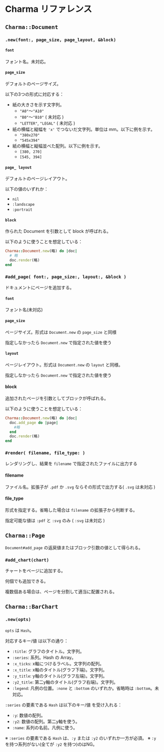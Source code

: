 # Charma リファレンス

## `Charma::Document`

### `.new(font:, page_size, page_layout, &block)`

#### `font`
フォント名。未対応。
#### `page_size`
デフォルトのページサイズ。

以下の3つの形式に対応する：
* 紙の大きさを示す文字列。
  * `"A0"`〜`"A10"`
  * `"B0"`〜`"B10"` ( 未対応 )
  * `"LETTER"`, `"LEGAL"` ( 未対応 )
* 紙の横幅と縦幅を `'x'` でつないだ文字列。単位は mm。以下に例を示す。
  * `"380x270"`
  * `"545x394"`
* 紙の横幅と縦幅並べた配列。以下に例を示す。
  * `[380, 270]`
  * `[545, 394]`

#### `page_ layout`
デフォルトのページレイアウト。

以下の値のいずれか：

* `nil`
* `:landscape`
* `:portrait`

#### `block`

作られた Document を引数として block が呼ばれる。

以下のように使うことを想定している：

```ruby
Charma::Document.new(略) do |doc|
  # 略
  doc.render(略)
end
```

### `#add_page( font:, page_size:, layout:, &block )`

ドキュメントにページを追加する。

#### `font`
フォント名(未対応)

#### `page_size`
ページサイズ。形式は `Document.new` の `page_size` と同様

指定しなかったら `Document.new` で指定された値を使う

#### `layout`
ページレイアウト。形式は `Document.new` の `layout` と同様。

指定しなかったら `Document.new` で指定された値を使う

#### block

追加されたページを引数としてブロックが呼ばれる。

以下のように使うことを想定している：

```ruby
Charma::Document.new(略) do |doc|
  doc.add_page do |page|
    #略
  end
  doc.render(略)
end
```


### `#render( filename, file_type: )`

レンダリングし、結果を `filename` で指定されたファイルに出力する

#### filename

ファイル名。拡張子が `.pdf` か `.svg` ならその形式で出力する( `.svg` は未対応 )

#### file_type

形式を指定する。省略した場合は `filename` の拡張子から判断する。

指定可能な値は `:pdf` と `:svg` のみ ( `:svg` は未対応 )

## `Charma::Page`

`Document#add_page` の返戻値またはブロック引数の値として得られる。


### `#add_chart(chart)`

チャートをページに追加する。

何個でも追加できる。

複数個ある場合は、ページを分割して適当に配置される。

## `Charma::BarChart`

### `.new(opts)`

`opts` は `Hash`。

対応するキー/値 は以下の通り：

* `:title`: グラフのタイトル。文字列。
* `:series`: 系列。Hash の Array。
* `:x_ticks`: x軸につけるラベル。文字列の配列。
* `:x_title`: x軸のタイトル(グラフ下端)。文字列。
* `:y_title`: y軸のタイトル(グラフ左端)。文字列。
* `:y2_title`: 第二y軸のタイトル(グラフ右端)。文字列。
* `:legend`: 凡例の位置。`:none` と `:bottom` のいずれか。省略時は `:bottom`。未対応。

`:series` の要素である `Hash` は以下のキー/値 を受け入れる：

* `:y`: 数値の配列。
* `:y2`: 数値の配列。第二y軸を使う。
* `:name`: 系列の名前。凡例に使う。

※ `:series` の要素である `Hash` は、`:y` または `:y2` のいずれか一方が必須。
※ `:y` を持つ系列がない(全てが `:y2` を持つ)のはNG。
